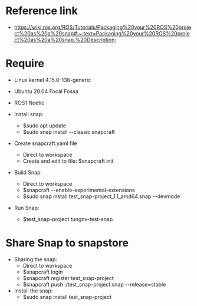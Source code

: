 # Reference link
- https://wiki.ros.org/ROS/Tutorials/Packaging%20your%20ROS%20project%20as%20a%20snap#:~:text=Packaging%20your%20ROS%20project%20as%20a%20snap.%20Description:

# Require
- Linux kernel 4.15.0-136-generic
- Ubuntu 20.04 Focal Fossa
- ROS1 Noetic
- Install snap:
    + $sudo apt update
    + $sudo snap install --classic snapcraft

- Create snapcraft.yaml file
    + Direct to workspace
    + Create and edit to file: $snapcraft init

- Build Snap:
    + Direct to workspace
    + $snapcraft --enable-experimental-extensions
    + $sudo snap install test_snap-project_1.1_amd64.snap --devmode

- Run Snap:
    + $test_snap-project.tungnv-test-snap

# Share Snap to snapstore
- Sharing the snap: 
    + Direct to workspace
    + $snapcraft login
    + $snapcraft register test_snap-project
    + $snapcraft push ./test_snap-project.snap --release=stable
- Install the snap:
    + $sudo snap install test_snap-project

